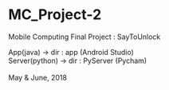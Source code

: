 # MC_Project-2
Mobile Computing Final Project : SayToUnlock

<SayToUnlock>
App(java) -> dir : app (Android Studio) <br>
Server(python) -> dir : PyServer (Pycham)
<br><br>
May & June, 2018
